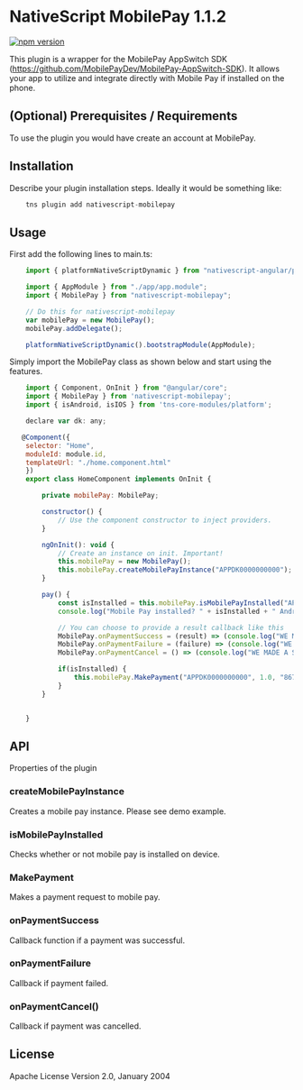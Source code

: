 # NativeScript MobilePay 1.1.2

[![npm version](https://badge.fury.io/js/nativescript-mobilepay.svg)](https://badge.fury.io/js/nativescript-mobilepay)

This plugin is a wrapper for the MobilePay AppSwitch SDK (https://github.com/MobilePayDev/MobilePay-AppSwitch-SDK). It allows your app to utilize and integrate directly with Mobile Pay if installed on the phone.

## (Optional) Prerequisites / Requirements

To use the plugin you would have create an account at MobilePay.

## Installation

Describe your plugin installation steps. Ideally it would be something like:

```javascript
    tns plugin add nativescript-mobilepay
```

## Usage 

First add the following lines to main.ts:
```javascript
    import { platformNativeScriptDynamic } from "nativescript-angular/platform";

    import { AppModule } from "./app/app.module";
    import { MobilePay } from "nativescript-mobilepay";

    // Do this for nativescript-mobilepay
    var mobilePay = new MobilePay();
    mobilePay.addDelegate();

    platformNativeScriptDynamic().bootstrapModule(AppModule);

```

Simply import the MobilePay class as shown below and start using the features.
	
```javascript
    import { Component, OnInit } from "@angular/core";
    import { MobilePay } from 'nativescript-mobilepay';
    import { isAndroid, isIOS } from 'tns-core-modules/platform';

    declare var dk: any;

   @Component({
    selector: "Home",
    moduleId: module.id,
    templateUrl: "./home.component.html"
    })
    export class HomeComponent implements OnInit {

        private mobilePay: MobilePay;

        constructor() {
            // Use the component constructor to inject providers.
        }

        ngOnInit(): void {
            // Create an instance on init. Important!
            this.mobilePay = new MobilePay();
            this.mobilePay.createMobilePayInstance("APPDK0000000000");
        }

        pay() {
            const isInstalled = this.mobilePay.isMobilePayInstalled("APPDK0000000000");
            console.log("Mobile Pay installed? " + isInstalled + " Android: " + isAndroid + " iOS: " + isIOS);

            // You can choose to provide a result callback like this
            MobilePay.onPaymentSuccess = (result) => (console.log("WE MADE A SUCCESSFUL RESULT"));
            MobilePay.onPaymentFailure = (failure) => (console.log("WE MADE A FAILURE LOL"));
            MobilePay.onPaymentCancel = () => (console.log("WE MADE A SUCCESSFUL CANCEL"));

            if(isInstalled) {
                this.mobilePay.MakePayment("APPDK0000000000", 1.0, "86715c57-8840-4a6f-af5f-07ee89107ece")
            }
        }


    }


```

## API

Properties of the plugin

### createMobilePayInstance

Creates a mobile pay instance. Please see demo example.

### isMobilePayInstalled

Checks whether or not mobile pay is installed on device.

### MakePayment

Makes a payment request to mobile pay.

### onPaymentSuccess

Callback function if a payment was successful.

### onPaymentFailure

Callback if payment failed.

### onPaymentCancel()

Callback if payment was cancelled.
    
## License

Apache License Version 2.0, January 2004
